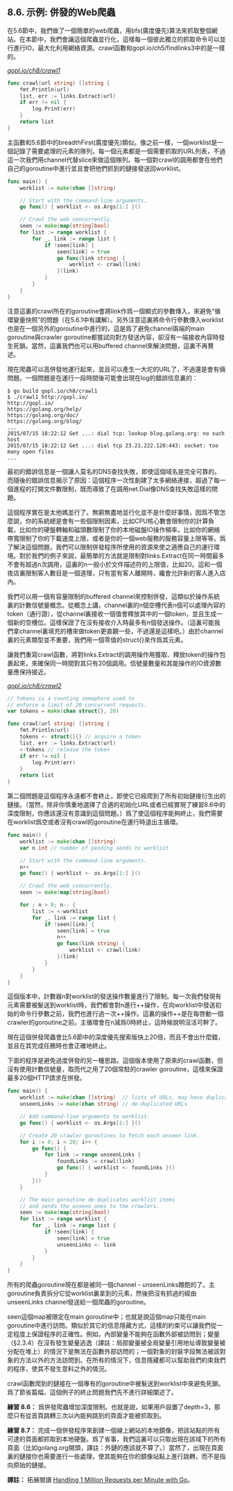 ## 8.6. 示例: 併發的Web爬蟲

在5.6節中，我們做了一個簡單的web爬蟲，用bfs(廣度優先)算法來抓取整個網站。在本節中，我們會讓這個爬蟲並行化，這樣每一個彼此獨立的抓取命令可以並行進行IO，最大化利用網絡資源。crawl函數和gopl.io/ch5/findlinks3中的是一樣的。

<u><i>gopl.io/ch8/crawl1</i></u>
```go
func crawl(url string) []string {
	fmt.Println(url)
	list, err := links.Extract(url)
	if err != nil {
		log.Print(err)
	}
	return list
}
```

主函數和5.6節中的breadthFirst(廣度優先)類似。像之前一樣，一個worklist是一個記錄了需要處理的元素的隊列，每一個元素都是一個需要抓取的URL列表，不過這一次我們用channel代替slice來做這個隊列。每一個對crawl的調用都會在他們自己的goroutine中進行並且會把他們抓到的鏈接發送回worklist。

```go
func main() {
	worklist := make(chan []string)

	// Start with the command-line arguments.
	go func() { worklist <- os.Args[1:] }()

	// Crawl the web concurrently.
	seen := make(map[string]bool)
	for list := range worklist {
		for _, link := range list {
			if !seen[link] {
				seen[link] = true
				go func(link string) {
					worklist <- crawl(link)
				}(link)
			}
		}
	}
}
```

注意這裏的crawl所在的goroutine會將link作爲一個顯式的參數傳入，來避免“循環變量快照”的問題（在5.6.1中有講解）。另外注意這裏將命令行參數傳入worklist也是在一個另外的goroutine中進行的，這是爲了避免channel兩端的main goroutine與crawler goroutine都嘗試向對方發送內容，卻沒有一端接收內容時發生死鎖。當然，這裏我們也可以用buffered channel來解決問題，這裏不再贅述。

現在爬蟲可以高併發地運行起來，並且可以產生一大坨的URL了，不過還是會有倆問題。一個問題是在運行一段時間後可能會出現在log的錯誤信息裏的：


```
$ go build gopl.io/ch8/crawl1
$ ./crawl1 http://gopl.io/
http://gopl.io/
https://golang.org/help/
https://golang.org/doc/
https://golang.org/blog/
...
2015/07/15 18:22:12 Get ...: dial tcp: lookup blog.golang.org: no such host
2015/07/15 18:22:12 Get ...: dial tcp 23.21.222.120:443: socket: too many open files
...
```

最初的錯誤信息是一個讓人莫名的DNS查找失敗，即使這個域名是完全可靠的。而隨後的錯誤信息揭示了原因：這個程序一次性創建了太多網絡連接，超過了每一個進程的打開文件數限制，既而導致了在調用net.Dial像DNS查找失敗這樣的問題。

這個程序實在是太他媽並行了。無窮無盡地並行化並不是什麼好事情，因爲不管怎麼說，你的系統總是會有一些個限制因素，比如CPU核心數會限制你的計算負載，比如你的硬盤轉軸和磁頭數限制了你的本地磁盤IO操作頻率，比如你的網絡帶寬限制了你的下載速度上限，或者是你的一個web服務的服務容量上限等等。爲了解決這個問題，我們可以限制併發程序所使用的資源來使之適應自己的運行環境。對於我們的例子來說，最簡單的方法就是限制對links.Extract在同一時間最多不會有超過n次調用，這裏的n一般小於文件描述符的上限值，比如20。這和一個夜店裏限制客人數目是一個道理，只有當有客人離開時，纔會允許新的客人進入店內。

我們可以用一個有容量限制的buffered channel來控制併發，這類似於操作系統裏的計數信號量概念。從概念上講，channel裏的n個空槽代表n個可以處理內容的token（通行證），從channel裏接收一個值會釋放其中的一個token，並且生成一個新的空槽位。這樣保證了在沒有接收介入時最多有n個發送操作。（這裏可能我們拿channel裏填充的槽來做token更直觀一些，不過還是這樣吧。）由於channel裏的元素類型並不重要，我們用一個零值的struct{}來作爲其元素。

讓我們重寫crawl函數，將對links.Extract的調用操作用獲取、釋放token的操作包裹起來，來確保同一時間對其只有20個調用。信號量數量和其能操作的IO資源數量應保持接近。

<u><i>gopl.io/ch8/crawl2</i></u>
```go
// tokens is a counting semaphore used to
// enforce a limit of 20 concurrent requests.
var tokens = make(chan struct{}, 20)

func crawl(url string) []string {
	fmt.Println(url)
	tokens <- struct{}{} // acquire a token
	list, err := links.Extract(url)
	<-tokens // release the token
	if err != nil {
		log.Print(err)
	}
	return list
}
```

第二個問題是這個程序永遠都不會終止，即使它已經爬到了所有初始鏈接衍生出的鏈接。（當然，除非你慎重地選擇了合適的初始化URL或者已經實現了練習8.6中的深度限制，你應該還沒有意識到這個問題。）爲了使這個程序能夠終止，我們需要在worklist爲空或者沒有crawl的goroutine在運行時退出主循環。

```go
func main() {
	worklist := make(chan []string)
	var n int // number of pending sends to worklist

	// Start with the command-line arguments.
	n++
	go func() { worklist <- os.Args[1:] }()

	// Crawl the web concurrently.
	seen := make(map[string]bool)

	for ; n > 0; n-- {
		list := <-worklist
		for _, link := range list {
			if !seen[link] {
				seen[link] = true
				n++
				go func(link string) {
					worklist <- crawl(link)
				}(link)
			}
		}
	}
}
```

這個版本中，計數器n對worklist的發送操作數量進行了限制。每一次我們發現有元素需要被髮送到worklist時，我們都會對n進行++操作，在向worklist中發送初始的命令行參數之前，我們也進行過一次++操作。這裏的操作++是在每啓動一個crawler的goroutine之前。主循環會在n減爲0時終止，這時候說明沒活可幹了。

現在這個併發爬蟲會比5.6節中的深度優先搜索版快上20倍，而且不會出什麼錯，並且在其完成任務時也會正確地終止。

下面的程序是避免過度併發的另一種思路。這個版本使用了原來的crawl函數，但沒有使用計數信號量，取而代之用了20個常駐的crawler goroutine，這樣來保證最多20個HTTP請求在併發。

```go
func main() {
	worklist := make(chan []string)  // lists of URLs, may have duplicates
	unseenLinks := make(chan string) // de-duplicated URLs

	// Add command-line arguments to worklist.
	go func() { worklist <- os.Args[1:] }()

	// Create 20 crawler goroutines to fetch each unseen link.
	for i := 0; i < 20; i++ {
		go func() {
			for link := range unseenLinks {
				foundLinks := crawl(link)
				go func() { worklist <- foundLinks }()
			}
		}()
	}

	// The main goroutine de-duplicates worklist items
	// and sends the unseen ones to the crawlers.
	seen := make(map[string]bool)
	for list := range worklist {
		for _, link := range list {
			if !seen[link] {
				seen[link] = true
				unseenLinks <- link
			}
		}
	}
}
```

所有的爬蟲goroutine現在都是被同一個channel - unseenLinks餵飽的了。主goroutine負責拆分它從worklist裏拿到的元素，然後把沒有抓過的經由unseenLinks channel發送給一個爬蟲的goroutine。

seen這個map被限定在main goroutine中；也就是說這個map只能在main goroutine中進行訪問。類似於其它的信息隱藏方式，這樣的約束可以讓我們從一定程度上保證程序的正確性。例如，內部變量不能夠在函數外部被訪問到；變量（§2.3.4）在沒有發生變量逃逸（譯註：局部變量被全局變量引用地址導致變量被分配在堆上）的情況下是無法在函數外部訪問的；一個對象的封裝字段無法被該對象的方法以外的方法訪問到。在所有的情況下，信息隱藏都可以幫助我們約束我們的程序，使其不發生意料之外的情況。

crawl函數爬到的鏈接在一個專有的goroutine中被髮送到worklist中來避免死鎖。爲了節省篇幅，這個例子的終止問題我們先不進行詳細闡述了。

**練習 8.6：** 爲併發爬蟲增加深度限制。也就是說，如果用戶設置了depth=3，那麼只有從首頁跳轉三次以內能夠跳到的頁面才能被抓取到。

**練習 8.7：** 完成一個併發程序來創建一個線上網站的本地鏡像，把該站點的所有可達的頁面都抓取到本地硬盤。爲了省事，我們這裏可以只取出現在該域下的所有頁面（比如golang.org開頭，譯註：外鏈的應該就不算了。）當然了，出現在頁面裏的鏈接你也需要進行一些處理，使其能夠在你的鏡像站點上進行跳轉，而不是指向原始的鏈接。


**譯註：**
拓展閱讀 [Handling 1 Million Requests per Minute with Go](http://marcio.io/2015/07/handling-1-million-requests-per-minute-with-golang/)。
